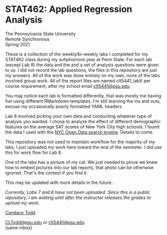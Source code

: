 # STAT462: Applied Regression Analysis
The Pennsylvania State University  
Remote Synchronous  
Spring 2021
  
These is a collection of the weekly/bi-weekly labs I completed for my STAT462 class during my sohphomore year at Penn State. For each lab (except Lab 8) the data and the and a set of analysis questions were given to us. I did not record the lab questions, the files in this repository are just my answers. All of the work was done entirely on my own, none of the labs involved group work. All of the report files are named clt5441_labX per course requirement, after my school email <clt5441@psu.edu>.  

You may notice each lab is formatted differently, that was mostly me having fun using different RMarkdown templates. I'm still learning the ins and outs, excuse my occasionally poorly formatted YAML headers.  

Lab 8 involved picking your own data and conducting whatever type of analysis you wanted. I chose to analyze the effect of different demographic features on the average SAT scores of New York City high schools. I found the data I used with the [NYC Open Data search engine](https://opendata.cityofnewyork.us/). Details to come.
  
This repository was not used to maintain workflow for the majority of my labs, I just uploaded my work here toward the end of the semester. I did use this for work flow for Lab 8.
  
One of the labs has a picture of my cat. We just needed to prove we knew how to embed pictures into our lab reports, that photo can be otherwise ignored. That's the context if you find it. 
  
This may be updated with more details in the future.  
  
*Currently, Labs 7 and 8 have not been uploaded. Since this is a public repository, I am waiting until after the instructor releases the grades to upload my work.*

[Candace Todd](https://www.linkedin.com/in/candace-todd/)  
  
<CLTodd@psu.edu> or <clt5441@psu.edu>  
(same inbox)

